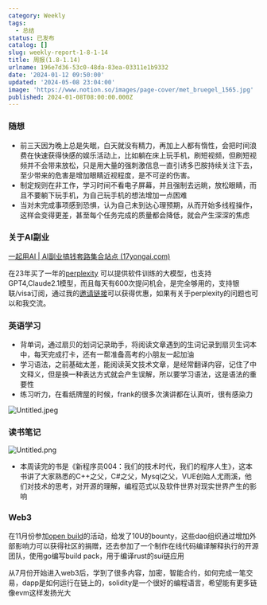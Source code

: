 ```yaml
---
category: Weekly
tags:
  - 总结
status: 已发布
catalog: []
slug: weekly-report-1-8-1-14
title: 周报(1.8-1.14)
urlname: 196e7d36-53c0-48da-83ea-03311e1b9332
date: '2024-01-12 09:50:00'
updated: '2024-05-08 23:04:00'
image: 'https://www.notion.so/images/page-cover/met_bruegel_1565.jpg'
published: 2024-01-08T08:00:00.000Z
---
```


### 随想

- 前三天因为晚上总是失眠，白天就没有精力，再加上人都有惰性，会把时间浪费在快速获得快感的娱乐活动上，比如躺在床上玩手机，刷短视频，但刷短视频并不会带来放松，只是用大量的强刺激信息一直引诱多巴胺持续关注下去，至少带来的危害是增加眼睛近视程度，是不可逆的伤害。
- 制定规则在非工作，学习时间不看电子屏幕，并且强制去远眺，放松眼睛，而且不要躺下玩手机，为自己玩手机的想法增加一点困难
- 当对未完成事项感到恐惧，认为自己未到达心理预期，从而开始多线程操作，这样会变得更差，甚至每个任务完成的质量都会降低，就会产生深深的焦虑

### 关于AI副业


[一起用AI | AI副业搞钱套路集合站点 (17yongai.com)](https://17yongai.com/)


在23年买了一年的[perplexity](https://www.perplexity.ai/) 可以提供软件训练的大模型，也支持GPT4,Claude2.1模型，而且每天有600次提问机会，是完全够用的，支持银联/visa订阅，通过我的[邀请链接](https://perplexity.ai/pro?referral_code=SGJ7X87B)可以获得优惠，如果有关于perplexity的问题也可以和我交流。


### 英语学习

- 背单词，通过扇贝的划词记录助手，将阅读文章遇到的生词记录到扇贝生词本中，每天完成打卡，还有一帮准备高考的小朋友一起加油
- 学习语法，之前基础太差，能阅读英文技术文章，是经常翻译内容，记住了中文释义，但是换一种表达方式就会产生误解，所以要学习语法，这是语法的重要性
- 练习听力，在看纸牌屋的时候，frank的很多次演讲都在认真听，很有感染力

![Untitled.jpeg](https://prod-files-secure.s3.us-west-2.amazonaws.com/5d24fe63-e567-4804-86f9-9fdc62e13082/c33f3733-be40-431e-a494-10399ac86f32/Untitled.jpeg?X-Amz-Algorithm=AWS4-HMAC-SHA256&X-Amz-Content-Sha256=UNSIGNED-PAYLOAD&X-Amz-Credential=ASIAZI2LB466V5T6RDJ2%2F20250207%2Fus-west-2%2Fs3%2Faws4_request&X-Amz-Date=20250207T213232Z&X-Amz-Expires=3600&X-Amz-Security-Token=IQoJb3JpZ2luX2VjEGQaCXVzLXdlc3QtMiJGMEQCIQDWxjRjaaEAtCCdXQbztCod7dYQ3492KTiZuKzpC2%2FJjAIfDhpvlxQG4oqOCFh4fxEWK85zq3rh32pOTDZ8ccPn4Cr%2FAwh9EAAaDDYzNzQyMzE4MzgwNSIM9PxNOa57sFybMNfRKtwDg8FzvVIzJDdJt4waJSl0bVj95CO0vDX0P4%2FqF9ao3fM98c9hFm3jfEZRFBn8qGUx1KBxVz2i8Yb6t09pSprv%2BPwqQ5KVpkk7ZSdRj2q6NmFsgZbsDdUff2zC2Agcbwotxxhs4odzbhShN%2BQHXqx2sCkSJTCS%2BsUh9cLFYw6eLeaowOED4aMFOgZnvVa1hvNwLvEK7jLOBpeGy28CujRhaPoUizKVla%2FsGuULR4BhTJuQIlFo8DiQol7LmskwikeT7TUkEET988kHMH1waS065wAOaPvHWPG8fu8xK8Ug9vCssEVxO2YgIH%2BYS8W1pJgjJcWUFAf0x3Rq%2ByIElDlCUW76Ma0dNS9L1muJCy%2Ff58stA1oDusB9euCuY%2BV8LuAtdu8SximcsZiGw%2FplllAZgcoocdeW%2Bld27YpyVvaEm7m6VUT6pgnf56LZUe4QD73zWHlDwYupG1g4r%2B5c%2BQNbrPAT5LkP6egvLRqagZHkh%2B%2BJNMqS3R3DGSaX34Giqs%2FI8Aplp8oKPCK9v%2FMNAp3kwPGSpDSUbl3td9Se9cPfcp9cm%2Bkj9T6TT5lw34GHvbFQaEmf%2FQ4ynnYNtXkwblD%2FHSEYOcHZwY5gI2tq1119heilx4rr9ksSf9BgwaQw%2BdKZvQY6pgHwbZXIyThduKDvJngE4IMsbq8yawHM%2F%2BG8eeQhaCdwRK9xBuoRUQ93rT2VNMuXfqz3p1YqVDfFQ6Z%2F%2BBkbTN%2FZV3o1UDG3OuruiSUp%2BVibwy48M9JgcH5%2BFdMFWDTz2d61%2FI5c4lhdwuK8IIn0Zk6MHnXgxzQDMgHNNT1vPgH6AhDBaObIDrxIieVoxXkBZzC%2BbIPLt%2FwOYQ3Eivt%2B3qQ%2FGSAVhJfS&X-Amz-Signature=f6e9a77834663eb183095545be93faa6bce1a7f8f14ed1e07c23a2b150bad08e&X-Amz-SignedHeaders=host&x-id=GetObject)


### 读书笔记


![Untitled.png](https://prod-files-secure.s3.us-west-2.amazonaws.com/5d24fe63-e567-4804-86f9-9fdc62e13082/96aa439a-1c95-4054-aa84-ef4e0c8eb5d1/Untitled.png?X-Amz-Algorithm=AWS4-HMAC-SHA256&X-Amz-Content-Sha256=UNSIGNED-PAYLOAD&X-Amz-Credential=ASIAZI2LB466V5T6RDJ2%2F20250207%2Fus-west-2%2Fs3%2Faws4_request&X-Amz-Date=20250207T213232Z&X-Amz-Expires=3600&X-Amz-Security-Token=IQoJb3JpZ2luX2VjEGQaCXVzLXdlc3QtMiJGMEQCIQDWxjRjaaEAtCCdXQbztCod7dYQ3492KTiZuKzpC2%2FJjAIfDhpvlxQG4oqOCFh4fxEWK85zq3rh32pOTDZ8ccPn4Cr%2FAwh9EAAaDDYzNzQyMzE4MzgwNSIM9PxNOa57sFybMNfRKtwDg8FzvVIzJDdJt4waJSl0bVj95CO0vDX0P4%2FqF9ao3fM98c9hFm3jfEZRFBn8qGUx1KBxVz2i8Yb6t09pSprv%2BPwqQ5KVpkk7ZSdRj2q6NmFsgZbsDdUff2zC2Agcbwotxxhs4odzbhShN%2BQHXqx2sCkSJTCS%2BsUh9cLFYw6eLeaowOED4aMFOgZnvVa1hvNwLvEK7jLOBpeGy28CujRhaPoUizKVla%2FsGuULR4BhTJuQIlFo8DiQol7LmskwikeT7TUkEET988kHMH1waS065wAOaPvHWPG8fu8xK8Ug9vCssEVxO2YgIH%2BYS8W1pJgjJcWUFAf0x3Rq%2ByIElDlCUW76Ma0dNS9L1muJCy%2Ff58stA1oDusB9euCuY%2BV8LuAtdu8SximcsZiGw%2FplllAZgcoocdeW%2Bld27YpyVvaEm7m6VUT6pgnf56LZUe4QD73zWHlDwYupG1g4r%2B5c%2BQNbrPAT5LkP6egvLRqagZHkh%2B%2BJNMqS3R3DGSaX34Giqs%2FI8Aplp8oKPCK9v%2FMNAp3kwPGSpDSUbl3td9Se9cPfcp9cm%2Bkj9T6TT5lw34GHvbFQaEmf%2FQ4ynnYNtXkwblD%2FHSEYOcHZwY5gI2tq1119heilx4rr9ksSf9BgwaQw%2BdKZvQY6pgHwbZXIyThduKDvJngE4IMsbq8yawHM%2F%2BG8eeQhaCdwRK9xBuoRUQ93rT2VNMuXfqz3p1YqVDfFQ6Z%2F%2BBkbTN%2FZV3o1UDG3OuruiSUp%2BVibwy48M9JgcH5%2BFdMFWDTz2d61%2FI5c4lhdwuK8IIn0Zk6MHnXgxzQDMgHNNT1vPgH6AhDBaObIDrxIieVoxXkBZzC%2BbIPLt%2FwOYQ3Eivt%2B3qQ%2FGSAVhJfS&X-Amz-Signature=924ec736f504039bd9dbb80b22f3f546cbe450737f670cd5bcab379809c240a6&X-Amz-SignedHeaders=host&x-id=GetObject)

- 本周读完的书是《新程序员004：我们的技术时代，我们的程序人生》，这本书讲了大家熟悉的C++之父，C#之父，Mysql之父，VUE创始人尤雨溪，他们对技术的思考，对开源的理解，编程范式以及软件世界对现实世界产生的影响

### Web3


在11月份参加[open build](https://openbuild.xyz/learn/challenges)的活动，给发了10U的bounty，这些dao组织通过增加外部影响力可以获得社区的捐赠，还去参加了一个制作在线代码编译解释执行的开源团队，使用go编写build pack，用于编译rust的sui链应用


从7月份开始进入web3后，学到了很多内容，加密，智能合约，如何完成一笔交易，dapp是如何运行在链上的，solidity是一个很好的编程语言，希望能有更多链像evm这样发扬光大

